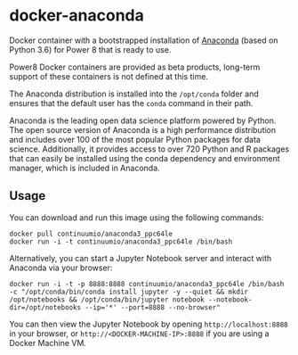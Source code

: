 # docker-anaconda

Docker container with a bootstrapped installation of [Anaconda](http://continuum.io/downloads) (based on Python 3.6) for Power 8 that is ready to use.

Power8 Docker containers are provided as beta products, long-term support of these containers is not defined at this time.

The Anaconda distribution is installed into the `/opt/conda` folder and ensures that the default user has the `conda` command in their path.

Anaconda is the leading open data science platform powered by Python. The open source version of Anaconda is a high performance distribution and includes over 100 of the most popular Python packages for data science. Additionally, it provides access to over 720 Python and R packages that can easily be installed using the conda dependency and environment manager, which is included in Anaconda.

Usage
-----

You can download and run this image using the following commands:

    docker pull continuumio/anaconda3_ppc64le
    docker run -i -t continuumio/anaconda3_ppc64le /bin/bash

Alternatively, you can start a Jupyter Notebook server and interact with Anaconda via your browser:

    docker run -i -t -p 8888:8888 continuumio/anaconda3_ppc64le /bin/bash -c "/opt/conda/bin/conda install jupyter -y --quiet && mkdir /opt/notebooks && /opt/conda/bin/jupyter notebook --notebook-dir=/opt/notebooks --ip='*' --port=8888 --no-browser"

You can then view the Jupyter Notebook by opening `http://localhost:8888` in your browser, or `http://<DOCKER-MACHINE-IP>:8888` if you are using a Docker Machine VM.
